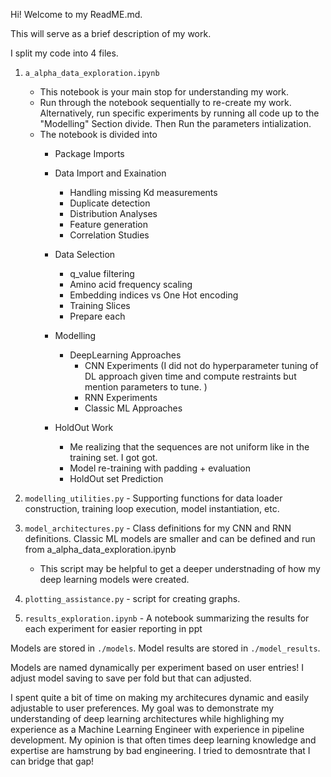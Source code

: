 Hi! Welcome to my ReadME.md. 

This will serve as a brief description of my work. 

I split my code into 4 files. 
1. `a_alpha_data_exploration.ipynb`
    - This notebook is your main stop for understanding my work. 
    - Run through the notebook sequentially to re-create my work. Alternatively, run specific experiments by running all code up to the "Modelling" Section divide. Then Run the parameters intialization.
    - The notebook is divided into
        *  Package Imports
        *  Data Import and Exaination 
            *  Handling missing Kd measurements
            *  Duplicate detection
            *  Distribution Analyses
            *  Feature generation
            *  Correlation Studies
            
        * Data Selection
            *  q_value filtering 
            *  Amino acid frequency scaling
            *  Embedding indices vs One Hot encoding 
            *  Training Slices
            *  Prepare each 
        *  Modelling
            *  DeepLearning Approaches  
                *  CNN Experiments (I did not do hyperparameter tuning of DL approach given time and compute restraints but mention parameters to tune. )
                *  RNN Experiments 
                *  Classic ML Approaches
        *  HoldOut Work
            *  Me realizing that the sequences are not uniform like in the training set. I got got.
            *  Model re-training with padding + evaluation
            *  HoldOut set Prediction

2. `modelling_utilities.py` - Supporting functions for data loader construction, training loop execution, model instantiation, etc. 
3. `model_architectures.py` - Class definitions for my CNN and RNN definitions. Classic ML models are smaller and can be defined and run from a_alpha_data_exploration.ipynb
    *  This script may be helpful to get a deeper understnading of how my deep learning models were created. 
4. `plotting_assistance.py` - script for creating graphs.
5. `results_exploration.ipynb` - A notebook summarizing the results for each experiment for easier reporting in ppt 



Models are stored in `./models`. Model results are stored in `./model_results`. 

Models are named dynamically per experiment based on user entries! I adjust model saving to save per fold but that can adjusted. 


I spent quite a bit of time on making my architecures dynamic and easily adjustable to user preferences. My goal was to demonstrate my understanding of deep learning architectures while highlighing my experience as a Machine Learning Engineer with experience in pipeline development. My opinion is that often times deep learning knowledge and expertise are hamstrung by bad engineering. I tried to demosntrate that I can bridge that gap!
